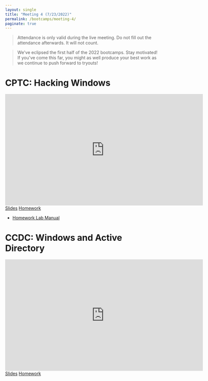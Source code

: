 ```yaml
---
layout: single
title: "Meeting 4 (7/23/2022)"
permalink: /bootcamps/meeting-4/
paginate: true
---
```

> Attendance is only valid during the live meeting. Do not fill out the attendance afterwards. It will not count. 

> We've eclipsed the first half of the 2022 bootcamps. Stay motivated! If you've come this far, you might as well produce your best work as we continue to push forward to tryouts!

# CPTC: Hacking Windows
<iframe width="640" height="360" src="https://www.youtube-nocookie.com/embed/634qGtuj7Hs?controls=0" frameborder="0" title="CPTC Video" allowfullcreen></iframe>
<br>
<a href="/bootcamps/2022/slides/cptc-meeting-4.pdf" class="btn btn--danger btn--large"><span>Slides</span></a>
<a href="/bootcamps/2022/homework/2022-CPTC-Bootcamp-HW4.pdf" class="btn btn--danger btn--large"><span>Homework</span></a>

- [Homework Lab Manual](https://docs.google.com/document/d/1lZMSbzmHogJx3tsNlLJo6DxeKTcPxplhaJ7OpiZszz8/edit?usp=sharing)

# CCDC: Windows and Active Directory
<iframe width="640" height="360" src="https://www.youtube-nocookie.com/embed/W0VWWc8_nlI?controls=0" frameborder="0" title="CCDC Video" allowfullcreen></iframe>
<br>
<a href="/bootcamps/2022/slides/ccdc-meeting-4.pdf" class="btn btn--info btn--large"><span>Slides</span></a>
<a href="/bootcamps/2022/homework/2022-CCDC-Bootcamp-HW4.pdf" class="btn btn--info btn--large"><span>Homework</span></a>